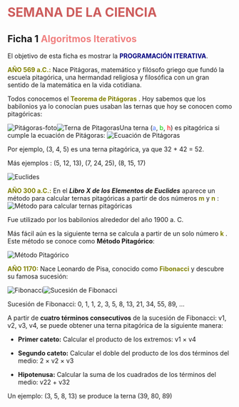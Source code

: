 # <span style="color:rgb(205, 92, 92)">SEMANA DE LA CIENCIA</span>
## Ficha 1 <span style="color:rgb(240, 128, 128)">Algoritmos Iterativos</span>
El objetivo de esta ficha es mostrar la <span style="color:rgb(0, 0, 128)">**PROGRAMACIÓN ITERATIVA**</span>.

<span style="color:rgb(128, 128, 0)">**AÑO 569 a.C.:**</span> Nace Pitágoras, matemático y filósofo griego que fundó la escuela pitagórica, una hermandad religiosa y filosófica con un gran sentido de la matemática en la vida cotidiana.


Todos conocemos el <span style="color:rgb(128, 128, 0)">**Teorema de Pitágoras** </span>. Hoy sabemos que los babilonios ya lo conocían pues usaban las ternas que hoy se conocen como pitagóricas:

![Pitágoras-foto](https://i.ibb.co/Rz7Ht0r/Pit-goras.png "Pitágoras")![Terna de Pitagoras](https://i.ibb.co/ZN9VVcs/Terna-Pitag-rica.png "Terna Pitagórica")Una terna (<span style="color:rgb(77, 121, 255)">a</span>, <span style="color:rgb(0, 204, 0)">b</span>, <span style="color:rgb(255, 0, 0)">h</span>) es pitagórica si cumple la ecuación de Pitágoras: 
 ![Ecuación de Pitágoras](https://i.ibb.co/12pTVLp/Formula1.png "Ecuación de Pitágoras")
 
 Por ejemplo, (3, 4, 5) es una terna pitagórica, ya que 32 + 42 = 52. 
 
 Más ejemplos :   (5, 12, 13), (7, 24, 25), (8, 15, 17)
 
 ![Euclides](https://i.ibb.co/z8Yf1ss/Euclides.png "Euclides")
 
 <span style="color:rgb(128, 128, 0)">**AÑO 300 a.C.:**</span> En el ***Libro X de los Elementos de Euclides*** aparece un método para calcular ternas pitagóricas a partir de dos números <span style="color:rgb(128, 128, 0)">**m** </span> y  <span style="color:rgb(128, 128, 0)">**n** </span>: ![Método para calcular ternas pitagóricas](https://i.ibb.co/Jxhp6RK/F-rmula2.png "Método para calcular ternas pitagóricas")

Fue utilizado por los babilonios alrededor del año 1900 a. C.

Más fácil aún es la siguiente terna se calcula a partir de un solo número <span style="color:rgb(128, 128, 0)">**k** </span>. Este método se conoce como **Método Pitagórico**: 

![Método Pitagórico](https://i.ibb.co/BqnCkfv/F-rmula3.png "Método Pitagórico")

<span style="color:rgb(128, 128, 0)">**AÑO 1170:**</span> Nace Leonardo de Pisa, conocido como <span style="color:rgb(128, 128, 0)">**Fibonacci**</span> y descubre su famosa sucesión: 

![Fibonacci](https://i.ibb.co/3F4RPbp/Leonardo-de-Pisa.png "Fibonacci")![Sucesión de Fibonacci](https://i.ibb.co/ZM3dG1p/F-rmula4.png "Sucesión de Fibonacci")

Sucesión de Fibonacci: 0, 1, 1, 2, 3, 5, 8, 13, 21, 34, 55, 89, …

A partir de **cuatro términos consecutivos** de la sucesión de Fibonacci: v1, v2, v3, v4, se puede obtener una terna pitagórica de la siguiente manera: 

- **Primer cateto:** Calcular el producto de los extremos: v1 × v4

- **Segundo cateto:** Calcular el doble del producto de los dos términos del medio: 2 × v2 × v3

- **Hipotenusa</span>:** Calcular la suma de los cuadrados de los términos del medio: v22 + v32

Un ejemplo: (3, 5, 8, 13) se produce la terna (39, 80, 89)





